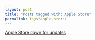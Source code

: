 ```yaml
---
layout: post
title: "Posts tagged with: Apple Store"
permalink: tags/apple-store/
---
```

[Apple Store down for updates](/2012/07/apple-store-being-updated)
